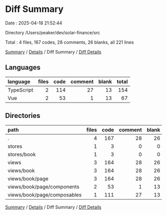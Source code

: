 # Diff Summary

Date : 2025-04-18 21:52:44

Directory /Users/peaker/dev/solar-finance/src

Total : 4 files,  167 codes, 28 comments, 26 blanks, all 221 lines

[Summary](results.md) / [Details](details.md) / Diff Summary / [Diff Details](diff-details.md)

## Languages
| language | files | code | comment | blank | total |
| :--- | ---: | ---: | ---: | ---: | ---: |
| TypeScript | 2 | 114 | 27 | 13 | 154 |
| Vue | 2 | 53 | 1 | 13 | 67 |

## Directories
| path | files | code | comment | blank | total |
| :--- | ---: | ---: | ---: | ---: | ---: |
| . | 4 | 167 | 28 | 26 | 221 |
| stores | 1 | 3 | 0 | 0 | 3 |
| stores/book | 1 | 3 | 0 | 0 | 3 |
| views | 3 | 164 | 28 | 26 | 218 |
| views/book | 3 | 164 | 28 | 26 | 218 |
| views/book/page | 3 | 164 | 28 | 26 | 218 |
| views/book/page/components | 2 | 53 | 1 | 13 | 67 |
| views/book/page/composables | 1 | 111 | 27 | 13 | 151 |

[Summary](results.md) / [Details](details.md) / Diff Summary / [Diff Details](diff-details.md)